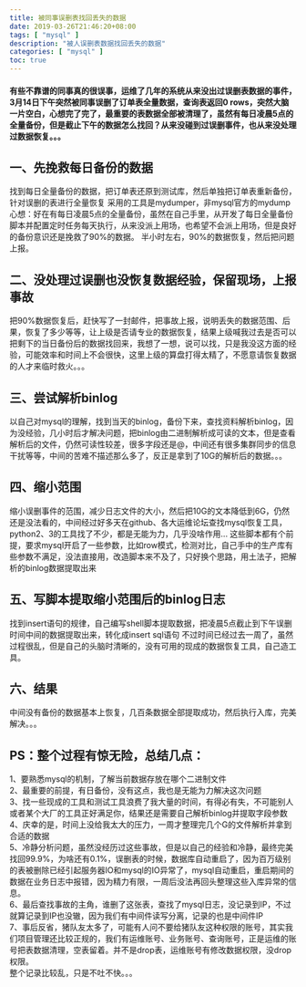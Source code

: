 ```yaml
---
title: 被同事误删表找回丢失的数据
date: 2019-03-26T21:46:20+08:00
tags: [ "mysql" ]
description: "被人误删表数据找回丢失的数据"
categories: [ "mysql" ]
toc: true
---
```


#### 有些不靠谱的同事真的很误事，运维了几年的系统从来没出过误删表数据的事件，3月14日下午突然被同事误删了订单表全量数据，查询表返回0 rows，突然大脑一片空白，心想完了完了，最重要的表数据全部被清理了，虽然有每日凌晨5点的全量备份，但是截止下午的数据怎么找回？从来没碰到过误删事件，也从来没处理过数据恢复。。。

## 一、先挽救每日备份的数据
找到每日全量备份的数据，把订单表还原到测试库，然后单独把订单表重新备份，针对误删的表进行全量恢复
采用的工具是mydumper，非mysql官方的mydump
心想：好在有每日凌晨5点的全量备份，虽然在自己手里，从开发了每日全量备份脚本并配置定时任务每天执行，从来没派上用场，也希望不会派上用场，但是良好的备份意识还是挽救了90%的数据。
半小时左右，90%的数据恢复，然后把问题上报。

## 二、没处理过误删也没恢复数据经验，保留现场，上报事故
把90%数据恢复后，赶快写了一封邮件，把事故上报，说明丢失的数据范围、后果，恢复了多少等等，让上级是否请专业的数据恢复，结果上级喊我过去是否可以把剩下的当日备份后的数据找回来，我想了一想，说可以找，只是我没这方面的经验，可能效率和时间上不会很快，这里上级的算盘打得太精了，不愿意请恢复数据的人才来临时救火。。。

## 三、尝试解析binlog
以自己对mysql的理解，找到当天的binlog，备份下来，查找资料解析binlog，因为没经验，几小时后才解决问题，把binlog由二进制解析成可读的文本，但是查看解析后的文件，仍然可读性较差，很多字段还是@，中间还有很多集群同步的信息干扰等等，中间的苦难不描述那么多了，反正是拿到了10G的解析后的数据。。。

## 四、缩小范围
缩小误删事件的范围，减少日志文件的大小，然后把10G的文本降低到6G，仍然还是没法看的，中间经过好多天在github、各大运维论坛查找mysql恢复工具，python2、3的工具找了不少，都是无能为力，几乎没啥作用... 这些脚本都有个前提，要求mysql开启了一些参数，比如row模式，检测对比，自己手中的生产库有些参数不满足，没法直接用，改造脚本来不及了，只好换个思路，用土法子，把解析的binlog数据提取出来

## 五、写脚本提取缩小范围后的binlog日志
找到insert语句的规律，自己编写shell脚本提取数据，把凌晨5点截止到下午误删时间中间的数据提取出来，转化成insert sql语句
不过时间已经过去一周了，虽然过程很乱，但是自己的头脑时清晰的，没有可用的现成的数据恢复工具，自己造工具。

## 六、结果
中间没有备份的数据基本上恢复，几百条数据全部提取成功，然后执行入库，完美解决。。。

## PS：整个过程有惊无险，总结几点：
1、要熟悉mysql的机制，了解当前数据存放在哪个二进制文件  
2、最重要的前提，有日备份，没有这点，我也是无能为力解决这次问题  
3、找一些现成的工具和测试工具浪费了我大量的时间，有得必有失，不可能别人或者某个大厂的工具正好满足你，结果还是需要自己解析binlog并提取字段参数  
4、庆幸的是，时间上没给我太大的压力，一周才整理完几个G的文件解析并拿到合适的数据  
5、冷静分析问题，虽然没经历过这些事故，但是以自己的经验和冷静，最终完美找回99.9%，为啥还有0.1%，误删表的时候，数据库自动重启了，因为百万级别的表被删除已经引起服务器IO和mysql的IO异常了，mysql自动重启，重启期间的数据在业务日志中报错，因为精力有限，一周后没法再回头整理这些入库异常的信息。  
6、最后查找事故的主角，谁删了这张表，查找了mysql日志，没记录到IP，不过就算记录到IP也没辙，因为我们有中间件读写分离，记录的也是中间件IP  
7、事后反省，猪队友太多了，可能有人问不要给猪队友这种权限的账号，其实我们项目管理还比较正规的，我们有运维账号、业务账号、查询账号，正是运维的账号把表数据清理，空表留着。并不是drop表，运维账号有修改数据权限，没drop权限。  
整个记录比较乱，只是不吐不快。。。